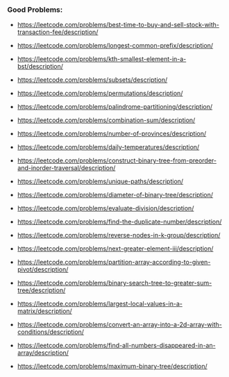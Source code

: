 ### Good Problems:

- https://leetcode.com/problems/best-time-to-buy-and-sell-stock-with-transaction-fee/description/

>

- https://leetcode.com/problems/longest-common-prefix/description/

>

- https://leetcode.com/problems/kth-smallest-element-in-a-bst/description/

>

- https://leetcode.com/problems/subsets/description/

>

- https://leetcode.com/problems/permutations/description/

>

- https://leetcode.com/problems/palindrome-partitioning/description/

>

- https://leetcode.com/problems/combination-sum/description/

>

- https://leetcode.com/problems/number-of-provinces/description/

>

- https://leetcode.com/problems/daily-temperatures/description/

>

- https://leetcode.com/problems/construct-binary-tree-from-preorder-and-inorder-traversal/description/

>

- https://leetcode.com/problems/unique-paths/description/

>

- https://leetcode.com/problems/diameter-of-binary-tree/description/

>

- https://leetcode.com/problems/evaluate-division/description/

>

- https://leetcode.com/problems/find-the-duplicate-number/description/

>

- https://leetcode.com/problems/reverse-nodes-in-k-group/description/

>

- https://leetcode.com/problems/next-greater-element-iii/description/

>

- https://leetcode.com/problems/partition-array-according-to-given-pivot/description/

>

- https://leetcode.com/problems/binary-search-tree-to-greater-sum-tree/description/

>

- https://leetcode.com/problems/largest-local-values-in-a-matrix/description/

>

- https://leetcode.com/problems/convert-an-array-into-a-2d-array-with-conditions/description/

>

- https://leetcode.com/problems/find-all-numbers-disappeared-in-an-array/description/

>

- https://leetcode.com/problems/maximum-binary-tree/description/
